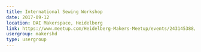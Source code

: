 ```yaml
---
title: International Sewing Workshop
date: 2017-09-12
location: DAI Makerspace, Heidelberg
link: https://www.meetup.com/Heidelberg-Makers-Meetup/events/243145388/
usergroup: makershd
type: usergroup
---
```

